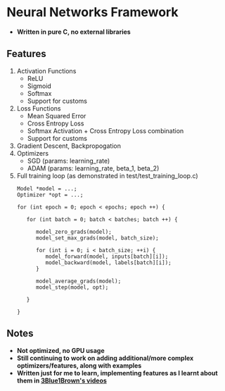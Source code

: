 # Neural Networks Framework
- **Written in pure C, no external libraries**
## Features
1. Activation Functions
   - ReLU
   - Sigmoid
   - Softmax
   - Support for customs
2. Loss Functions
   - Mean Squared Error
   - Cross Entropy Loss
   - Softmax Activation + Cross Entropy Loss combination
   - Support for customs
3. Gradient Descent, Backpropogation
4. Optimizers
   - SGD (params: learning_rate)
   - ADAM (params: learning_rate, beta_1, beta_2)
6. Full training loop (as demonstrated in test/test_training_loop.c)
   ```
   Model *model = ...;
   Optimizer *opt = ...;

   for (int epoch = 0; epoch < epochs; epoch ++) {

      for (int batch = 0; batch < batches; batch ++) {
      
         model_zero_grads(model);
         model_set_max_grads(model, batch_size);
      
         for (int i = 0; i < batch_size; ++i) {
            model_forward(model, inputs[batch][i]);
            model_backward(model, labels[batch][i]);
         }
      
         model_average_grads(model);
         model_step(model, opt);
   
      }

   }
   ```

## Notes
- **Not optimized, no GPU usage**
- **Still continuing to work on adding additional/more complex optimizers/features, along with examples**
- **Written just for me to learn, implementing features as I learnt about them in [3Blue1Brown's videos](https://www.youtube.com/watch?v=aircAruvnKk&list=PLZHQObOWTQDNU6R1_67000Dx_ZCJB-3pi)**
